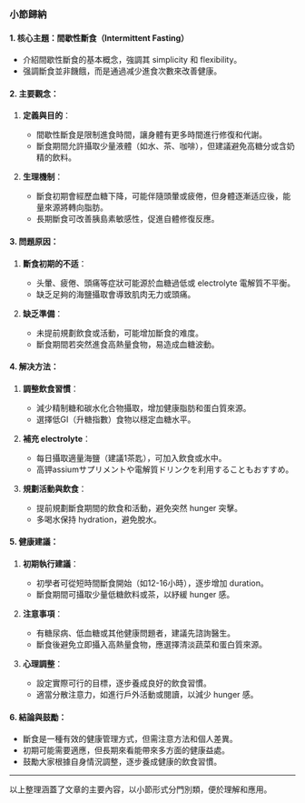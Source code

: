 ### 小節歸納

#### 1. 核心主題：間歇性斷食（Intermittent Fasting）
- 介紹間歇性斷食的基本概念，強調其 simplicity 和 flexibility。
- 强調斷食並非饑餓，而是通過减少進食次數來改善健康。

#### 2. 主要觀念：
1. **定義與目的**：
   - 間歇性斷食是限制進食時間，讓身體有更多時間進行修復和代謝。
   - 斷食期間允許攝取少量液體（如水、茶、咖啡），但建議避免高糖分或含奶精的飲料。

2. **生理機制**：
   - 斷食初期會經歷血糖下降，可能伴隨頭暈或疲倦，但身體逐漸适应後，能量來源將轉向脂肪。
   - 長期斷食可改善胰島素敏感性，促進自體修復反應。

#### 3. 問題原因：
1. **斷食初期的不适**：
   - 头暈、疲倦、頭痛等症狀可能源於血糖過低或 electrolyte 電解質不平衡。
   - 缺乏足夠的海鹽攝取會導致肌肉无力或頭痛。

2. **缺乏準備**：
   - 未提前規劃飲食或活動，可能增加斷食的难度。
   - 斷食期間若突然進食高熱量食物，易造成血糖波動。

#### 4. 解决方法：
1. **調整飲食習慣**：
   - 減少精制糖和碳水化合物攝取，增加健康脂肪和蛋白質來源。
   - 選擇低GI（升糖指數）食物以穩定血糖水平。

2. **補充 electrolyte**：
   - 每日攝取適量海鹽（建議1茶匙），可加入飲食或水中。
   - 高钾assiumサプリメントや電解質ドリンクを利用することもおすすめ。

3. **規劃活動與飲食**：
   - 提前規劃斷食期間的飲食和活動，避免突然 hunger 突擊。
   - 多喝水保持 hydration，避免脫水。

#### 5. 健康建議：
1. **初期執行建議**：
   - 初學者可從短時間斷食開始（如12-16小時），逐步增加 duration。
   - 斷食期間可攝取少量低糖飲料或茶，以紓緩 hunger 感。

2. **注意事項**：
   - 有糖尿病、低血糖或其他健康問題者，建議先諮詢醫生。
   - 斷食後避免立即攝入高熱量食物，應選擇清淡蔬菜和蛋白質來源。

3. **心理調整**：
   - 設定實際可行的目標，逐步養成良好的飲食習慣。
   - 適當分散注意力，如進行戶外活動或閱讀，以減少 hunger 感。

#### 6. 結論與鼓勵：
- 斷食是一種有效的健康管理方式，但需注意方法和個人差異。
- 初期可能需要適應，但長期來看能帶來多方面的健康益處。
- 鼓勵大家根據自身情況調整，逐步養成健康的飲食習慣。

---

以上整理涵蓋了文章的主要內容，以小節形式分門別類，便於理解和應用。